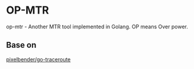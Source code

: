 # OP-MTR 
op-mtr - Another MTR tool implemented in Golang.
OP means Over power. 

## Base on
[pixelbender/go-traceroute](https://github.com/pixelbender/go-traceroute)